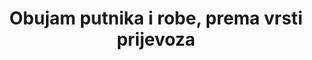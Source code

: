 ---
title: 'Obujam putnika i robe, prema vrsti prijevoza'
permalink: /9-1-2/
sdg_goal: 9
layout: indicator
indicator: 9.1.2
indicator_variable: Željeznički prijevoz putnika u mil. pkm
graph: longitudinal
graph_type_description: Line  graph
graph_status_notes: Graphed  FIX  GRAPH  AXIS
variable_description: null
variable_notes: null
un_designated_tier: '1'
un_custodial_agency: 'ICAO,  ITF-OECD  (Partnering  Agencies:  UPU,  UNEP,  UNECE)'
target_id: 9.1
has_metadata: true
unit_of_measure: 'Passenger-kilometers,  metric  tonnes'
disaggregation_categories: Mode  of  transportation
rationale_interpretation: >-
  With  the  strong  development  of  national  and  international  e-commerce,  the  quality  of  the  postal  and  parcels  delivery  services  is  becoming  a  major  concern  for  millions  of  enterprises  and  consumers  transacting  online.  It  is  sometimes  considered  as  a  major  hurdle  by  these  market  players  and  one  of  the  challenges  for  trade  facilitation,  particularly  for  micro,  small  and  medium-size  enterprises  interested  in  internationalizing  their  activities.
goal_meta_link: 'http://unstats.un.org/sdgs/files/metadata-compilation/Metadata-Goal-9.pdf'
goal_meta_link_page: 2
indicator_name: 'Obujam putnika i robe, prema vrsti prijevoza'
target: >-
  Razviti kvalitetnu, pouzdanu, održivu i prilagodljivu infrastrukturu, uključujući regionalnu i međugraničnu infrastrukturu, kako bi se podržali ekonomski razvoj i ljudsko blagostanje, s fokusom na jeftinom i jednakom pristupu za sve.
indicator_definition: >-
  Average  parcel  shipping  time/parcel  shipping  time  standards,  by  country,  both  for  domestic  and  international  parcel  services,  and  by  product:  this  is  the  level  of  reliability  of  domestic  or  international  parcel  delivery  services  and  for  different  products  exchanged  between  countries.  This  ratio  is  determined  after  dividing  the  average  parcel  shipping  time  by  the  standard  shipping  time  expected  for  parcels  delivery  at  the  national  or  international  level,  and  at  the  product  level  depending  on  data  availability.  An  alternative  way  of  computing  a  similar  quality  of  service  ratio  would  be  to  use  the  percentage  of  parcels  actually  delivered  within  the  quality  standard,  i.e.  within  the  standard  for  shipping  times.  The  standard  for  shipping  time  is  the  expected  end-to-end  transit  time  and  is  often  expressed  as  the  posting  day  +  one,  two  ,  three,  four  or  five  days  depending  on  the  country  geography  and  distance  between  countries.
source_title: null
source_notes: null
published: true
actual_indicator_available: >-
  Passenger  Data:  Passenger-kilometers  by  mode  in  millions;  Freight  Data  -  Metric  tonnage  of  freight  shipments  by  mode  in  millions.
actual_indicator_available_description: >-
  Passenger  Data:  Number  of  passengers  multiplied  by  number  of  kilometers  traveled;  Freight  Data:  Tonnage  of  total  freight  shipped
method_of_computation: >-
  Passenger  data  —  number  of  passengers  multiplied  by  the  distance  traveled.  Freight  data  —  the  Freight  Analysis  Framework  incorporates  data  from  the  2012  Commodity  Flow  Survey,  Transborder  Freight  Data,  Foreign  Trade  Statistics,  and  a  combination  of  sources  for  individual  sectors  including  agriculture,  energy  extraction,  construction,  and  other  sectors.  Both  passenger  and  freight  data  have  been  converted  to  metric  units.
comments_and_limitations: >-
  Rail  passenger-kilometer  data  are  Amtrak  only.  Commuter  rail,  light  rail  and  subways  are  included  under  transit.  Amtrak  data  are  a  sum  of  the  passenger-kilometer  data  for  the  twelve  months  of  each  calendar  year.  Air  passenger-kilometer  data  are  for  certified  air  carriers  in  domestic  service.
periodicity: Annual  and  monthly  data
time_period: >-
  Passenger  Data:  2000-2015  passenger  data  (other  than  Amtrak  data),  2000-2016  Amtrak  data;  Freight  Data:  2007  and  2012-2015
disaggregation_geography: >-
  United  States  -  Passenger  data  includes  travel  in  the  United  States.  Freight  data  includes  domestic  shipments  and  the  U.S.  portion  of  foreign  shipments.
date_of_national_source_publication: 'Passenger  -  July  2017,  Freight  -  April  2017'
date_metadata_updated: October  2017
scheduled_update_by_national_source: 'Passenger  -  July  2018,  Freight  -  Not  currently  scheduled'
source_agency_staff_name: Steven  Beningo
source_agency_staff_email: steven.beningo@dot.gov
source_agency_survey_dataset: >-
  Passenger  Data  —  Rail:  BTS  reporting  to  the  International  Transport  Forum  derived  from  Amtrak  monthly  reports.  Other  modes:  as  cited  in  U.S.  Department  of  Transportation,  Bureau  of  Transportation  Statistics,  National  Transportation  Statistics,  table  1-40M,  as  of  October  2017  Freight  Data  —  U.S.  Department  of  Transportation,  Bureau  of  Transportation  Statistics  and  Federal  Highway  Administration,  Freight  Analysis  Framework,  version  4,  as  of  October  2017.
source_url: >-
  Passenger  Data  —  http://www.rita.dot.gov/bts/sites/rita.dot.gov.bts/files/publications/national_transportation_statistics/html/table_01_40_m.html  Freight  Data  —  http://www.rita.dot.gov/bts/sites/rita.dot.gov.bts/files/subject_areas/freight_transportation/faf
international_and_national_references: >-
  Passenger  Data  —  http://www.rita.dot.gov/bts/sites/rita.dot.gov.bts/files/publications/national_transportation_statistics/html/table_01_40_m.html  Freight  Data  —  http://www.rita.dot.gov/bts/sites/rita.dot.gov.bts/files/subject_areas/freight_transportation/faf
graph_title: null  

---